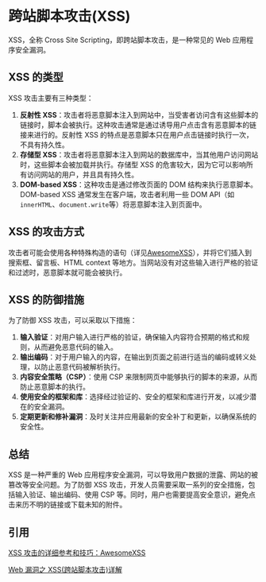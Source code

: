 # 跨站脚本攻击(XSS)

XSS，全称 Cross Site Scripting，即跨站脚本攻击，是一种常见的 Web 应用程序安全漏洞。

## XSS 的类型

XSS 攻击主要有三种类型：

1. **反射性 XSS**：攻击者将恶意脚本注入到网站中，当受害者访问含有这些脚本的链接时，脚本会被执行。这种攻击通常是通过诱导用户点击含有恶意脚本的链接来进行的。反射性 XSS 的特点是恶意脚本只在用户点击链接时执行一次，不具有持久性。
2. **存储型 XSS**：攻击者将恶意脚本注入到网站的数据库中，当其他用户访问网站时，这些脚本会被加载并执行。存储型 XSS 的危害较大，因为它可以影响所有访问网站的用户，并且具有持久性。
3. **DOM-based XSS**：这种攻击是通过修改页面的 DOM 结构来执行恶意脚本。DOM-based XSS 通常发生在客户端，攻击者利用一些 DOM API（如`innerHTML`、`document.write`等）将恶意脚本注入到页面中。

## XSS 的攻击方式

攻击者可能会使用各种特殊构造的语句（详见[AwesomeXSS](https://github.com/s0md3v/AwesomeXSS)），并将它们插入到搜索框、留言板、HTML context 等地方。当网站没有对这些输入进行严格的验证和过滤时，恶意脚本就可能会被执行。

## XSS 的防御措施

为了防御 XSS 攻击，可以采取以下措施：

1. **输入验证**：对用户输入进行严格的验证，确保输入内容符合预期的格式和规则，从而避免恶意代码的输入。
2. **输出编码**：对于用户输入的内容，在输出到页面之前进行适当的编码或转义处理，以防止恶意代码被解析执行。
3. **内容安全策略（CSP）**：使用 CSP 来限制网页中能够执行的脚本的来源，从而防止恶意脚本的执行。
4. **使用安全的框架和库**：选择经过验证的、安全的框架和库进行开发，以减少潜在的安全漏洞。
5. **定期更新和修补漏洞**：及时关注并应用最新的安全补丁和更新，以确保系统的安全性。

## 总结

XSS 是一种严重的 Web 应用程序安全漏洞，可以导致用户数据的泄露、网站的被篡改等安全问题。为了防御 XSS 攻击，开发人员需要采取一系列的安全措施，包括输入验证、输出编码、使用 CSP 等。同时，用户也需要提高安全意识，避免点击来历不明的链接或下载未知的附件。

## 引用

[XSS 攻击的详细参考和技巧：AwesomeXSS](https://github.com/s0md3v/AwesomeXSS)

[Web 漏洞之 XSS(跨站脚本攻击)详解](https://zhuanlan.zhihu.com/p/397940947)

